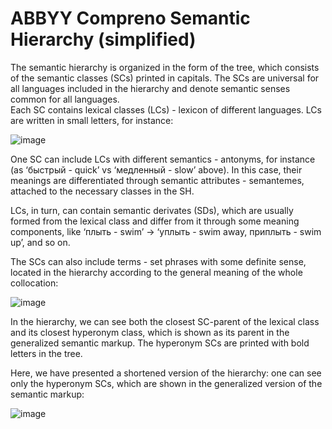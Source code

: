# ABBYY Compreno Semantic Hierarchy (simplified)


The semantic hierarchy is organized in the form of the tree, which consists of the semantic classes (SCs) printed in capitals. The SCs are universal for all languages included in the hierarchy and denote semantic senses common for all languages.  
Each SC contains lexical classes (LCs) - lexicon of different languages. LCs are written in small letters, for instance:

![image](https://user-images.githubusercontent.com/125276344/218484497-c746f6d8-2662-48f3-9b48-e1ae5de63780.png)

One SC can include LCs with different semantics - antonyms, for instance (as ‘быстрый - quick’ vs ‘медленный - slow’ above). In this case, their meanings are differentiated through semantic attributes - semantemes, attached to the necessary classes in the SH.

LCs, in turn, can contain semantic derivates (SDs), which are usually formed from the lexical class and differ from it through some meaning components, like ‘плыть - swim’ -> ‘уплыть - swim away, приплыть - swim up’, and so on. 

The SCs can also include terms - set phrases with some definite sense, located in the hierarchy according to the general meaning of the whole collocation:

![image](https://user-images.githubusercontent.com/125276344/218484770-e102cf13-0a0c-432e-8930-582bada341eb.png)

In the hierarchy, we can see both the closest SC-parent of the lexical class and its closest hyperonym class, which is shown as its parent in the generalized semantic markup. The hyperonym SCs are printed with bold letters in the tree.

Here, we have presented a shortened version of the hierarchy: one can see only the hyperonym SCs, which are shown in the generalized version of the semantic markup:

![image](https://user-images.githubusercontent.com/125276344/218485141-e890da6a-1890-4d98-8531-b41eb754fef0.png)

